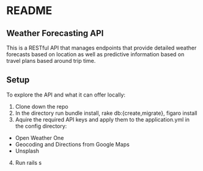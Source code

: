 # README

## Weather Forecasting API

This is a RESTful API that manages endpoints that provide detailed weather forecasts based on location as well as predictive information based on travel plans based around trip time.

## Setup

To explore the API and what it can offer locally:

1. Clone down the repo
2. In the directory run bundle install, rake db:{create,migrate}, figaro install
3. Aquire the required API keys and apply them to the application.yml in the config directory:
  * Open Weather One
  * Geocoding and Directions from Google Maps
  * Unsplash
4. Run rails s


